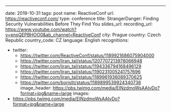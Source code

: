 ---
date: 2019-10-31
tags: post
name: ReactiveConf
url: https://reactiveconf.com/
type: conference
title: StrangerDanger: Finding Security Vulnerabilities Before They Find You
slides_url: 
recording_url: https://www.youtube.com/watch?v=ensQEPBHOO0&ab_channel=ReactiveConf
city: Prague
country: Czech Republic
country_code: CZ
language: English
recognitions:
  - twitter:
    - https://twitter.com/ReactiveConf/status/1189921686075904000
    - https://twitter.com/liran_tal/status/1207707213978066948
    - https://twitter.com/liran_tal/status/1194336794168496129
    - https://twitter.com/liran_tal/status/1190231005241757696
    - https://twitter.com/liran_tal/status/1189961936089370625
    - https://twitter.com/borislit/status/1189899539924340736
image_header: https://pbs.twimg.com/media/EINzdmoWsAAIvDo?format=jpg&name=large
images:
  - https://pbs.twimg.com/media/EINzdmoWsAAIvDo?format=jpg&name=large
